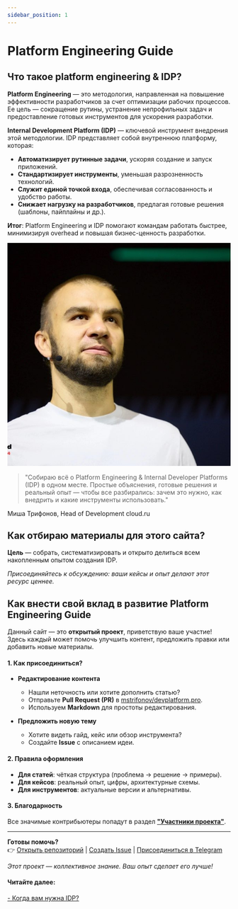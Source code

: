 ```yaml
---
sidebar_position: 1
---
```


# Platform Engineering Guide

## Что такое platform engineering & IDP?

**Platform Engineering** — это методология, направленная на повышение эффективности разработчиков за счет оптимизации рабочих процессов. Ее цель — сокращение рутины, устранение непрофильных задач и предоставление готовых инструментов для ускорения разработки.  

**Internal Development Platform (IDP)** — ключевой инструмент внедрения этой методологии. IDP представляет собой внутреннюю платформу, которая:  
- **Автоматизирует рутинные задачи**, ускоряя создание и запуск приложений.  
- **Стандартизирует инструменты**, уменьшая разрозненность технологий.  
- **Служит единой точкой входа**, обеспечивая согласованность и удобство работы.  
- **Снижает нагрузку на разработчиков**, предлагая готовые решения (шаблоны, пайплайны и др.).  

**Итог**: Platform Engineering и IDP помогают командам работать быстрее, минимизируя overhead и повышая бизнес-ценность разработки.

<div class="quote-block">
  <img src="/img/my-photo.jpeg" class="author-photo" />
  <blockquote>
    "Собираю всё о Platform Engineering & Internal Developer Platforms (IDP) в одном месте. 
      Простые объяснения, готовые решения и реальный опыт — чтобы все разбирались: 
      зачем это нужно, как внедрить и какие инструменты использовать."
  </blockquote>

</div>
  <p class="author-signature">Миша Трифонов, Head of Development cloud.ru</p>

<style>{`
  .quote-block {
    display: flex;
    align-items: center;
    gap: 24px;
    margin: 2,5rem 0 0;
    padding: 24px;
    border-radius: 8px;
  }
  .author-photo {
    border-radius: 50%;
    width: 96px;
    height: 96px;
    object-fit: cover;
    border: 3px solid var(--ifm-color-primary);
  }
  blockquote {
    border-left: 4px solid var(--ifm-color-primary);
    padding-left: 20px;
    font-style: italic;
    margin: 0;
    font-size: 1.2rem;
  }
  .author-signature {
    text-align: right;
    font-weight: bold;
    color: var(--ifm-color-primary-dark);
  }
`}</style>

## Как отбираю материалы для этого сайта?

**Цель** — собрать, систематизировать и открыто делиться всем накопленным опытом создания IDP. 

*Присоединяйтесь к обсуждению: ваши кейсы и опыт делают этот ресурс ценнее.*  

## Как внести свой вклад в развитие Platform Engineering Guide
Данный сайт — это **открытый проект**, приветствую ваше участие! Здесь каждый может помочь улучшить контент, предложить правки или добавить новые материалы.  

#### **1. Как присоединиться?**  
- **Редактирование контента**  
  - Нашли неточность или хотите дополнить статью?  
  - Отправьте **Pull Request (PR)** в [mstrifonov/devplatform.pro](https://github.com/mstrifonov/devplatform.pro).  
  - Используем **Markdown** для простоты редактирования.  

- **Предложить новую тему**  
  - Хотите видеть гайд, кейс или обзор инструмента?  
  - Создайте **Issue** с описанием идеи.  
 

#### **2. Правила оформления**  
- **Для статей**: чёткая структура (проблема → решение → примеры).  
- **Для кейсов**: реальный опыт, цифры, архитектурные схемы.  
- **Для инструментов**: актуальные версии и альтернативы.  

#### **3. Благодарность**  
Все значимые контрибьютеры попадут в раздел **["Участники проекта"](/)**.  

---  
**Готовы помочь?**  
👉 [Открыть репозиторий](https://github.com/mstrifonov/devplatform.pro) | [Создать Issue](https://github.com/mstrifonov/devplatform.pro/issues/new) | [Присоединиться в Telegram](https://t.me/trifonovit)  

*Этот проект — коллективное знание. Ваш опыт сделает его лучше!*  


#### Читайте далее:
[- Когда вам нужна IDP?](./when_do_you_need_idp.md)